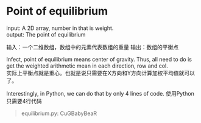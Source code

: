 Point of equilibrium  
================  
input: A 2D array, number in that is weight.  
output: The point of equilibrium  

输入：一个二维数组，数组中的元素代表数组的重量
输出：数组的平衡点

Infect, point of equilibrium means center of gravity. Thus, all need to do is get the weighted arithmetic mean in each direction, row and col.  
实际上平衡点就是重心。也就是说只需要在X方向和Y方向计算加权平均值就可以了。

Interestingly, in Python, we can do that by only 4 lines of code. 
使用Python只需要4行代码

> equilibrium.py: CuGBabyBeaR